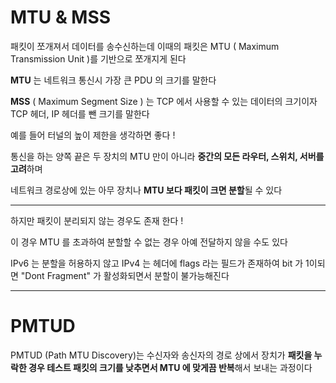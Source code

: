 # MTU & MSS

패킷이 쪼개져서 데이터를 송수신하는데 이때의 패킷은 MTU ( Maximum Transmission Unit )를 기반으로 쪼개지게 된다

**MTU** 는 네트워크 통신시 가장 큰 PDU 의 크기를 말한다

**MSS** ( Maximum Segment Size ) 는 TCP 에서 사용할 수 있는 데이터의 크기이자
TCP 헤더, IP 헤더를 뺀 크기를 말한다

예를 들어 터널의 높이 제한을 생각하면 좋다 !

통신을 하는 양쪽 끝은 두 장치의 MTU 만이 아니라 **중간의 모든 라우터, 스위치, 서버를 고려**하며 

네트워크 경로상에 있는 아무 장치나 **MTU 보다 패킷이 크면 분할**될 수 있다

---

하지만 패킷이 분리되지 않는 경우도 존재 한다 !

이 경우 MTU 를 초과하여 분할할 수 없는 경우 아예 전달하지 않을 수도 있다

IPv6 는 분할을 허용하지 않고 IPv4 는 헤더에 flags 라는 필드가 존재하여
bit 가 1이되면 "Dont Fragment" 가 활성화되면서 분할이 불가능해진다

---

# PMTUD

PMTUD (Path MTU Discovery)는 수신자와 송신자의 경로 상에서 장치가 **패킷을 누락한 경우 테스트 패킷의 크기를 낮추면서 MTU 에 맞게끔 반복**해서 보내는 과정이다
